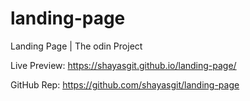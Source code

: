 # landing-page
Landing Page | The odin Project

Live Preview: https://shayasgit.github.io/landing-page/

GitHub Rep: https://github.com/shayasgit/landing-page